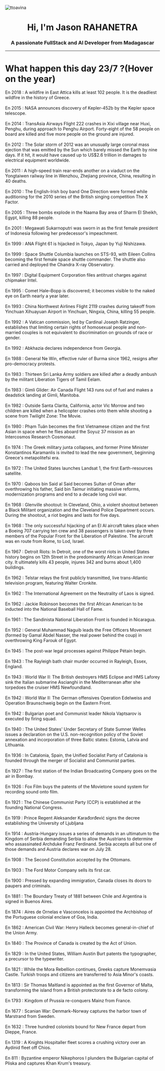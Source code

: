 
<p align="left"> <img src="https://komarev.com/ghpvc/?username=ttoavina&label=Profile%20views&color=0e75b6&style=flat" alt="ttoavina" /> </p>
<h1 align="center">Hi, I'm Jason RAHANETRA</h1>
<h3 align="center">A passionate FullStack and AI Developer from Madagascar</h3>
    
<hr/>
<h1> What happen this day 23/7 ?(Hover on the year)</h1>

En 2018 : A wildfire in East Attica kills at least 102 people. It is the deadliest wildfire in the history of Greece.
<br/><br/>
En 2015 : NASA announces discovery of Kepler-452b by the Kepler space telescope.
<br/><br/>
En 2014 : TransAsia Airways Flight 222 crashes in Xixi village near Huxi, Penghu, during approach to Penghu Airport. Forty-eight of the 58 people on board are killed and five more people on the ground are injured.
<br/><br/>
En 2012 : The Solar storm of 2012 was an unusually large coronal mass ejection that was emitted by the Sun which barely missed the Earth by nine days. If it hit, it would have caused up to US$2.6 trillion in damages to electrical equipment worldwide.
<br/><br/>
En 2011 : A high-speed train rear-ends another on a viaduct on the Yongtaiwen railway line in Wenzhou, Zhejiang province, China, resulting in 40 deaths.
<br/><br/>
En 2010 : The English-Irish boy band One Direction were formed while auditioning for the 2010 series of the British singing competition The X Factor.
<br/><br/>
En 2005 : Three bombs explode in the Naama Bay area of Sharm El Sheikh, Egypt, killing 88 people.
<br/><br/>
En 2001 : Megawati Sukarnoputri was sworn in as the first female president of Indonesia following her predecessor's impeachment.
<br/><br/>
En 1999 : ANA Flight 61 is hijacked in Tokyo, Japan by Yuji Nishizawa.
<br/><br/>
En 1999 : Space Shuttle Columbia launches on STS-93, with Eileen Collins becoming the first female space shuttle commander. The shuttle also carried and deployed the Chandra X-ray Observatory.
<br/><br/>
En 1997 : Digital Equipment Corporation files antitrust charges against chipmaker Intel.
<br/><br/>
En 1995 : Comet Hale–Bopp is discovered; it becomes visible to the naked eye on Earth nearly a year later.
<br/><br/>
En 1993 : China Northwest Airlines Flight 2119 crashes during takeoff from Yinchuan Xihuayuan Airport in Yinchuan, Ningxia, China, killing 55 people.
<br/><br/>
En 1992 : A Vatican commission, led by Cardinal Joseph Ratzinger, establishes that limiting certain rights of homosexual people and non-married couples is not equivalent to discrimination on grounds of race or gender.
<br/><br/>
En 1992 : Abkhazia declares independence from Georgia.
<br/><br/>
En 1988 : General Ne Win, effective ruler of Burma since 1962, resigns after pro-democracy protests.
<br/><br/>
En 1983 : Thirteen Sri Lanka Army soldiers are killed after a deadly ambush by the militant Liberation Tigers of Tamil Eelam.
<br/><br/>
En 1983 : Gimli Glider: Air Canada Flight 143 runs out of fuel and makes a deadstick landing at Gimli, Manitoba.
<br/><br/>
En 1982 : Outside Santa Clarita, California, actor Vic Morrow and two children are killed when a helicopter crashes onto them while shooting a scene from Twilight Zone: The Movie.
<br/><br/>
En 1980 : Phạm Tuân becomes the first Vietnamese citizen and the first Asian in space when he flies aboard the Soyuz 37 mission as an Intercosmos Research Cosmonaut.
<br/><br/>
En 1974 : The Greek military junta collapses, and former Prime Minister Konstantinos Karamanlis is invited to lead the new government, beginning Greece's metapolitefsi era.
<br/><br/>
En 1972 : The United States launches Landsat 1, the first Earth-resources satellite.
<br/><br/>
En 1970 : Qaboos bin Said al Said becomes Sultan of Oman after overthrowing his father, Said bin Taimur initiating massive reforms, modernization programs and end to a decade long civil war.
<br/><br/>
En 1968 : Glenville shootout: In Cleveland, Ohio, a violent shootout between a Black Militant organization and the Cleveland Police Department occurs. During the shootout, a riot begins and lasts for five days.
<br/><br/>
En 1968 : The only successful hijacking of an El Al aircraft takes place when a Boeing 707 carrying ten crew and 38 passengers is taken over by three members of the Popular Front for the Liberation of Palestine. The aircraft was en route from Rome, to Lod, Israel.
<br/><br/>
En 1967 : Detroit Riots: In Detroit, one of the worst riots in United States history begins on 12th Street in the predominantly African American inner city. It ultimately kills 43 people, injures 342 and burns about 1,400 buildings.
<br/><br/>
En 1962 : Telstar relays the first publicly transmitted, live trans-Atlantic television program, featuring Walter Cronkite.
<br/><br/>
En 1962 : The International Agreement on the Neutrality of Laos is signed.
<br/><br/>
En 1962 : Jackie Robinson becomes the first African American to be inducted into the National Baseball Hall of Fame.
<br/><br/>
En 1961 : The Sandinista National Liberation Front is founded in Nicaragua.
<br/><br/>
En 1952 : General Muhammad Naguib leads the Free Officers Movement (formed by Gamal Abdel Nasser, the real power behind the coup) in overthrowing King Farouk of Egypt.
<br/><br/>
En 1945 : The post-war legal processes against Philippe Pétain begin.
<br/><br/>
En 1943 : The Rayleigh bath chair murder occurred in Rayleigh, Essex, England.
<br/><br/>
En 1943 : World War II: The British destroyers HMS Eclipse and HMS Laforey sink the Italian submarine Ascianghi in the Mediterranean after she torpedoes the cruiser HMS Newfoundland.
<br/><br/>
En 1942 : World War II: The German offensives Operation Edelweiss and Operation Braunschweig begin on the Eastern Front.
<br/><br/>
En 1942 : Bulgarian poet and Communist leader Nikola Vaptsarov is executed by firing squad.
<br/><br/>
En 1940 : The United States' Under Secretary of State Sumner Welles issues a declaration on the U.S. non-recognition policy of the Soviet annexation and incorporation of three Baltic states: Estonia, Latvia and Lithuania.
<br/><br/>
En 1936 : In Catalonia, Spain, the Unified Socialist Party of Catalonia is founded through the merger of Socialist and Communist parties.
<br/><br/>
En 1927 : The first station of the Indian Broadcasting Company goes on the air in Bombay.
<br/><br/>
En 1926 : Fox Film buys the patents of the Movietone sound system for recording sound onto film.
<br/><br/>
En 1921 : The Chinese Communist Party (CCP) is established at the founding National Congress.
<br/><br/>
En 1919 : Prince Regent Aleksander Karađorđević signs the decree establishing the University of Ljubljana
<br/><br/>
En 1914 : Austria-Hungary issues a series of demands in an ultimatum to the Kingdom of Serbia demanding Serbia to allow the Austrians to determine who assassinated Archduke Franz Ferdinand. Serbia accepts all but one of those demands and Austria declares war on July 28.
<br/><br/>
En 1908 : The Second Constitution accepted by the Ottomans.
<br/><br/>
En 1903 : The Ford Motor Company sells its first car.
<br/><br/>
En 1900 : Pressed by expanding immigration, Canada closes its doors to paupers and criminals.
<br/><br/>
En 1881 : The Boundary Treaty of 1881 between Chile and Argentina is signed in Buenos Aires.
<br/><br/>
En 1874 : Aires de Ornelas e Vasconcelos is appointed the Archbishop of the Portuguese colonial enclave of Goa, India.
<br/><br/>
En 1862 : American Civil War: Henry Halleck becomes general-in-chief of the Union Army.
<br/><br/>
En 1840 : The Province of Canada is created by the Act of Union.
<br/><br/>
En 1829 : In the United States, William Austin Burt patents the typographer, a precursor to the typewriter.
<br/><br/>
En 1821 : While the Mora Rebellion continues, Greeks capture Monemvasia Castle. Turkish troops and citizens are transferred to Asia Minor's coasts.
<br/><br/>
En 1813 : Sir Thomas Maitland is appointed as the first Governor of Malta, transforming the island from a British protectorate to a de facto colony.
<br/><br/>
En 1793 : Kingdom of Prussia re-conquers Mainz from France.
<br/><br/>
En 1677 : Scanian War: Denmark–Norway captures the harbor town of Marstrand from Sweden.
<br/><br/>
En 1632 : Three hundred colonists bound for New France depart from Dieppe, France.
<br/><br/>
En 1319 : A Knights Hospitaller fleet scores a crushing victory over an Aydinid fleet off Chios.
<br/><br/>
En 811 : Byzantine emperor Nikephoros I plunders the Bulgarian capital of Pliska and captures Khan Krum's treasury.
<br/><br/>
